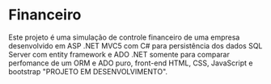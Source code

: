 # Financeiro
Este projeto é uma simulação de controle financeiro de uma empresa desenvolvido em ASP .NET MVC5 com C# para persistência dos dados SQL Server com entity framework e ADO .NET somente para comparar perfomance de um ORM e ADO puro, front-end HTML, CSS, JavaScript e bootstrap "PROJETO EM DESENVOLVIMENTO".
